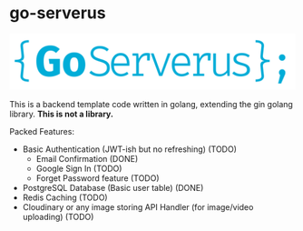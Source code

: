 # go-serverus
![GoServerus Logo](/public/logo.svg)  

This is a backend template code written in golang, extending the gin golang library. **This is not a library.**

Packed Features:
- Basic Authentication (JWT-ish but no refreshing) (TODO)
  - Email Confirmation (DONE)
  - Google Sign In (TODO)
  - Forget Password feature (TODO)
- PostgreSQL Database (Basic user table) (DONE)
- Redis Caching (TODO)
- Cloudinary or any image storing API Handler (for image/video uploading) (TODO)
